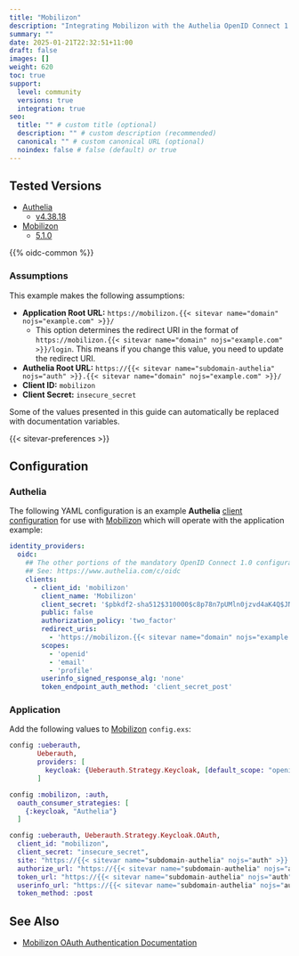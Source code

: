 ```yaml
---
title: "Mobilizon"
description: "Integrating Mobilizon with the Authelia OpenID Connect 1.0 Provider."
summary: ""
date: 2025-01-21T22:32:51+11:00
draft: false
images: []
weight: 620
toc: true
support:
  level: community
  versions: true
  integration: true
seo:
  title: "" # custom title (optional)
  description: "" # custom description (recommended)
  canonical: "" # custom canonical URL (optional)
  noindex: false # false (default) or true
---
```


## Tested Versions

* [Authelia]
  * [v4.38.18](https://github.com/authelia/authelia/releases/tag/v4.38.18)
* [Mobilizon]
  * [5.1.0](https://framagit.org/framasoft/mobilizon/-/releases/5.1.0)

{{% oidc-common %}}

### Assumptions

This example makes the following assumptions:

* __Application Root URL:__ `https://mobilizon.{{< sitevar name="domain" nojs="example.com" >}}/`
  * This option determines the redirect URI in the format of
        `https://mobilizon.{{< sitevar name="domain" nojs="example.com" >}}/login`.
        This means if you change this value, you need to update the redirect URI.
* __Authelia Root URL:__ `https://{{< sitevar name="subdomain-authelia" nojs="auth" >}}.{{< sitevar name="domain" nojs="example.com" >}}/`
* __Client ID:__ `mobilizon`
* __Client Secret:__ `insecure_secret`

Some of the values presented in this guide can automatically be replaced with documentation variables.

{{< sitevar-preferences >}}

## Configuration

### Authelia

The following YAML configuration is an example __Authelia__ [client configuration] for use with [Mobilizon] which will operate with the application example:

```yaml {title="configuration.yml"}
identity_providers:
  oidc:
    ## The other portions of the mandatory OpenID Connect 1.0 configuration go here.
    ## See: https://www.authelia.com/c/oidc
    clients:
      - client_id: 'mobilizon'
        client_name: 'Mobilizon'
        client_secret: '$pbkdf2-sha512$310000$c8p78n7pUMln0jzvd4aK4Q$JNRBzwAo0ek5qKn50cFzzvE9RXV88h1wJn5KGiHrD0YKtZaR/nCb2CJPOsKaPK0hjf.9yHxzQGZziziccp6Yng'  # The digest of 'insecure_secret'.
        public: false
        authorization_policy: 'two_factor'
        redirect_uris:
          - 'https://mobilizon.{{< sitevar name="domain" nojs="example.com" >}}/auth/keycloak/callback'
        scopes:
          - 'openid'
          - 'email'
          - 'profile'
        userinfo_signed_response_alg: 'none'
        token_endpoint_auth_method: 'client_secret_post'
```

### Application

Add the following values to [Mobilizon] `config.exs`:

```exs
config :ueberauth,
       Ueberauth,
       providers: [
         keycloak: {Ueberauth.Strategy.Keycloak, [default_scope: "openid email profile"]}
       ]

config :mobilizon, :auth,
  oauth_consumer_strategies: [
    {:keycloak, "Authelia"}
  ]

config :ueberauth, Ueberauth.Strategy.Keycloak.OAuth,
  client_id: "mobilizon",
  client_secret: "insecure_secret",
  site: "https://{{< sitevar name="subdomain-authelia" nojs="auth" >}}.{{< sitevar name="domain" nojs="example.com" >}}",
  authorize_url: "https://{{< sitevar name="subdomain-authelia" nojs="auth" >}}.{{< sitevar name="domain" nojs="example.com" >}}/api/oidc/authorization",
  token_url: "https://{{< sitevar name="subdomain-authelia" nojs="auth" >}}.{{< sitevar name="domain" nojs="example.com" >}}/api/oidc/token",
  userinfo_url: "https://{{< sitevar name="subdomain-authelia" nojs="auth" >}}.{{< sitevar name="domain" nojs="example.com" >}}/api/oidc/userinfo",
  token_method: :post
```

## See Also

- [Mobilizon OAuth Authentication Documentation](https://docs.joinmobilizon.org/administration/configure/auth/#oauth)

[Authelia]: https://www.authelia.com
[Mobilizon]: https://joinmobilizon.org/en/
[OpenID Connect 1.0]: ../../openid-connect/introduction.md
[client configuration]: ../../../configuration/identity-providers/openid-connect/clients.md
